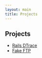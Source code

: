 ```yaml
---
layout: main
title: Projects
---
```


## Projects

* [Rails DTrace](https://github.com/sax/rails-dtrace)
* [Fake FTP](https://github.com/livinginthepast/fake_ftp)

